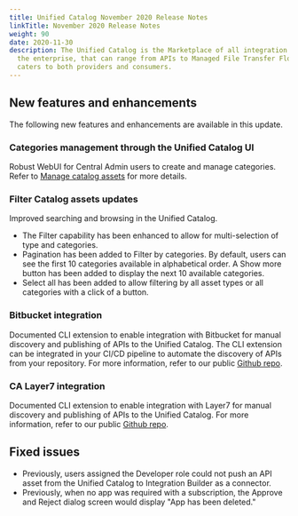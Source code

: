 ```yaml
---
title: Unified Catalog November 2020 Release Notes
linkTitle: November 2020 Release Notes
weight: 90
date: 2020-11-30
description: The Unified Catalog is the Marketplace of all integration assets in
  the enterprise, that can range from APIs to Managed File Transfer Flows, and
  caters to both providers and consumers.
---
```

## New features and enhancements

The following new features and enhancements are available in this update.

### Categories management through the Unified Catalog UI

Robust WebUI for Central Admin users to create and manage categories. Refer to [Manage catalog assets](/docs/catalog/manage-catalog-assets/) for more details.

### Filter Catalog assets updates

Improved searching and browsing in the Unified Catalog.

* The Filter capability has been enhanced to allow for multi-selection of type and categories.
* Pagination has been added to Filter by categories. By default, users can see the first 10 categories available in alphabetical order. A Show more button has been added to display the next 10 available categories.
* Select all has been added to allow filtering by all asset types or all categories with a click of a button.

### Bitbucket integration

Documented CLI extension to enable integration with Bitbucket for manual discovery and publishing of APIs to the Unified Catalog. The CLI extension can be integrated in your CI/CD pipeline to automate the discovery of APIs from your repository. For more information, refer to our public [Github repo](https://github.com/Axway/unified-catalog-integrations).

### CA Layer7 integration

Documented CLI extension to enable integration with Layer7 for manual discovery and publishing of APIs to the Unified Catalog. For more information, refer to our public [Github repo](https://github.com/Axway/unified-catalog-integrations).

## Fixed issues

* Previously, users assigned the Developer role could not push an API asset from the Unified Catalog to Integration Builder as a connector.
* Previously, when no app was required with a subscription, the Approve and Reject dialog screen would display "App has been deleted."
